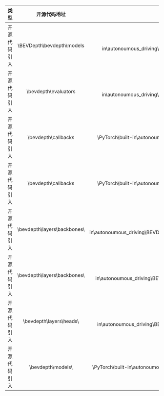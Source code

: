 
|   类型   |          开源代码地址           |                                              文件名                                              | 公网IP地址/公网URL地址/域名/邮箱 |       用途说明        | 
|:------:|:-------------------------:|:---------------------------------------------------------------------------------------------:|:--------------------:|:-----------------:| 
| 开源代码引入 | \BEVDepth\bevdepth\models |      \PyTorch\built-in\autonoumous_driving\BEVDepth\bevdepth\models\fusion_bev_depth.py       |         https://arxiv.org/abs/2112.11790          |   BEVDepth的论文链接   | 
| 开源代码引入 |   \bevdepth\evaluators    |     \PyTorch\built-in\autonoumous_driving\BEVDepth\bevdepth\evaluators\det_evaluators.py      |        https://github.com/open-mmlab/mmdetection3d/issues/449          | 评估nusence数据集的方法参考 |  
| 开源代码引入 | \bevdepth\callbacks  |           \PyTorch\built-in\autonoumous_driving\BEVDepth\bevdepth\callbacks\ema.py            |          https://github.com/rwightman/          |      EMA的定义       |   
| 开源代码引入 |   \bevdepth\callbacks   |           \PyTorch\built-in\autonoumous_driving\BEVDepth\bevdepth\callbacks\ema.py            |         https://www.tensorflow.org/api_docs/python/tf/train/          |       参考实现        | 
| 开源代码引入 |\bevdepth\layers\backbones\ | \PyTorch\built-in\autonoumous_driving\BEVDepth\bevdepth\layers\backbones\bevstereo_lss_fpn.py |         https://github.com/nv-tlabs/lift-splat-shoot          |       传参确认        |
| 开源代码引入 | \bevdepth\layers\backbones\  |   \PyTorch\built-in\autonoumous_driving\BEVDepth\bevdepth\layers\backbones\base_lss_fpn.py    |         https://github.com/nv-tlabs/lift-splat-shoot          |       参考实现        |
| 开源代码引入 |  \bevdepth\layers\heads\  |    \PyTorch\built-in\autonoumous_driving\BEVDepth\bevdepth\layers\heads\bev_depth_head.py     |         https://github.com/open-mmlab/mmdetection3d/blob/master/mmdet3d/models/dense_heads/centerpoint_head.py          |      功能继承该源码      |
| 开源代码引入 | \bevdepth\models\   |  \PyTorch\built-in\autonoumous_driving\BEVDepth\bevdepth\models\bev_stereo.py                                 |        https://arxiv.org/abs/2209.10248         |  BEVStereo的论文链接   |
